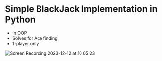 # Simple BlackJack Implementation in Python

* In OOP
* Solves for Ace finding
* 1-player only


![Screen Recording 2023-12-12 at 10 05 23](https://github.com/wrecord94/Python-BlackJack/assets/153375494/68086b3f-b3e0-4b9f-91d4-82b8a2ca2064)

  
